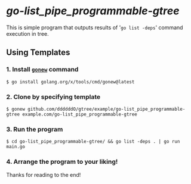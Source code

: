 # *go-list_pipe_programmable-gtree*

This is simple program that outputs results of '`go list -deps`' command execution in tree.

## Using Templates

### 1. Install [`gonew`](https://pkg.go.dev/golang.org/x/tools/cmd/gonew) command

```console
$ go install golang.org/x/tools/cmd/gonew@latest
```

### 2. Clone by specifying template

```console
$ gonew github.com/ddddddO/gtree/example/go-list_pipe_programmable-gtree example.com/go-list_pipe_programmable-gtree
```

### 3. Run the program

```console
$ cd go-list_pipe_programmable-gtree/ && go list -deps . | go run main.go
```

### 4. Arrange the program to your liking!

Thanks for reading to the end!
